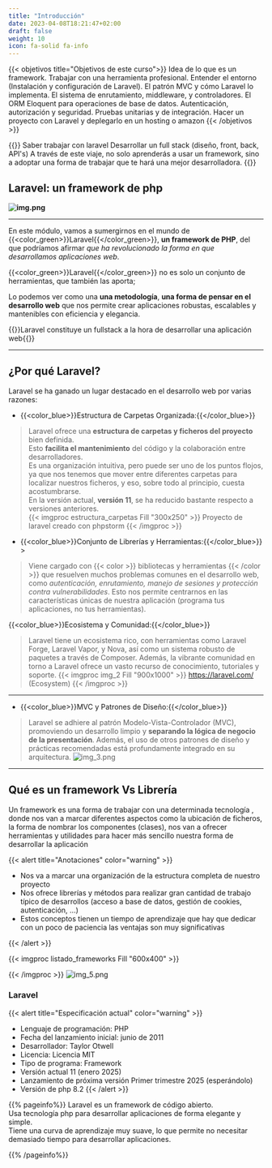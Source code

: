 ```yaml
---
title: "Introducción"
date: 2023-04-08T18:21:47+02:00
draft: false
weight: 10
icon: fa-solid fa-info
---
```

{{< objetivos  title="Objetivos de este curso">}}
Idea de lo que es un framework.
Trabajar con una herramienta profesional. 
Entender el entorno (Instalación y configuración de Laravel).
El patrón MVC y cómo Laravel lo implementa.
El sistema de enrutamiento, middleware, y controladores.
El ORM Eloquent para operaciones de base de datos.
Autenticación, autorización y seguridad.
Pruebas unitarias y de integración.
Hacer un proyecto con Laravel y deplegarlo en un hosting o amazon
{{< /objetivos >}}
> 
> 
{{<finalidad title="Al terminar este módulo">}}
Saber trabajar con laravel
Desarrollar un full stack (diseño, front, back, API's)
A través de este viaje, no solo aprenderás a usar un framework, sino a adoptar una forma de trabajar que te hará una mejor desarrolladora.
{{</finalidad>}}





## Laravel: un framework de php

**![img.png](img.png)**
*********
En este módulo, vamos a sumergirnos en el mundo de {{<color_green>}}Laravel{{</color_green>}}, **un framework de PHP**, del que podríamos afirmar  *que ha revolucionado la forma en que desarrollamos aplicaciones web*.

{{<color_green>}}Laravel{{</color_green>}} no es solo un conjunto de herramientas, que también las aporta;

Lo podemos ver como una  **una metodología**,  ****una forma de pensar en el desarrollo web**** que nos permite crear aplicaciones robustas, escalables y mantenibles con eficiencia y elegancia.   

  {{<color>}}Laravel constituye un fullstack a la hora de desarrollar una aplicación web{{</color>}}

****
## ¿Por qué Laravel?

Laravel se ha ganado un lugar destacado en el desarrollo web por varias razones:   


* {{<color_blue>}}Estructura de Carpetas Organizada:{{</color_blue>}}   
  
 >Laravel ofrece una **estructura de carpetas y ficheros del proyecto**  bien definida.    
 > Esto  **facilita el mantenimiento** del código y la colaboración entre desarrolladores.    
 > Es una organización intuitiva, pero puede ser uno de los puntos flojos, ya que nos tenemos que mover entre diferentes carpetas para localizar nuestros ficheros, y eso, sobre todo al principio, cuesta acostumbrarse.  
 > En la versión actual, **versión 11**, se ha reducido bastante respecto a versiones anteriores.  
  {{< imgproc estructura_carpetas Fill "300x250" >}}
 Proyecto de laravel creado con phpstorm 
 {{< /imgproc >}}
 
* {{<color_blue>}}Conjunto de Librerías y Herramientas:{{</color_blue>}} >
 
> Viene cargado con {{< color >}} bibliotecas y herramientas {{< /color >}} que resuelven muchos problemas comunes en el desarrollo web, como _autenticación, enrutamiento, manejo de sesiones y protección contra vulnerabilidades_. 
> Esto nos permite centrarnos en las características únicas de nuestra aplicación (programa tus aplicaciones, no tus herramientas).
 
{{<color_blue>}}Ecosistema y Comunidad:{{</color_blue>}} 
> Laravel tiene un ecosistema rico, con herramientas como Laravel Forge, Laravel Vapor, y Nova, así como un sistema robusto de paquetes a través de Composer. Además, la vibrante comunidad en torno a Laravel ofrece un vasto recurso de conocimiento, tutoriales y soporte.
> {{< imgproc img_2 Fill "900x1000" >}}
  https://laravel.com/ (Ecosystem)
{{< /imgproc >}}
****

* {{<color_blue>}}MVC y Patrones de Diseño:{{</color_blue>}}
> Laravel se adhiere al patrón Modelo-Vista-Controlador (MVC), promoviendo un desarrollo limpio y **separando la lógica de negocio de la presentación**.
> Además, el uso de otros patrones de diseño y prácticas recomendadas está profundamente integrado en su arquitectura.
![img_3.png](img_3.png)
***




## Qué es un framework Vs Librería
Un framework es una forma de trabajar con una determinada tecnología , donde nos van a marcar diferentes aspectos como la ubicación de ficheros, la forma de nombrar los componentes (clases), nos van a ofrecer herramientas y utilidades para hacer más sencillo nuestra forma de desarrollar la aplicación

{{< alert title="Anotaciones" color="warning" >}}
* Nos va a marcar una organización de la estructura completa de nuestro proyecto
* Nos ofrece librerías y métodos para realizar gran cantidad de trabajo típico de desarrollos (acceso a base de datos, gestión de cookies, autenticación, …)
* Estos conceptos tienen un tiempo de aprendizaje que hay que dedicar con un poco de paciencia las ventajas son muy significativas

{{< /alert >}}

{{< imgproc listado_frameworks Fill "600x400" >}}

{{< /imgproc >}}
![img_5.png](img_5.png)

### Laravel
{{< alert title="Especificación actual" color="warning" >}}
* Lenguaje de programación: PHP
* Fecha del lanzamiento inicial: junio de 2011
* Desarrollador: Taylor Otwell
* Licencia: Licencia MIT
* Tipo de programa: Framework
* Versión actual  11 (enero 2025)
* Lanzamiento de próxima versión  Primer trimestre 2025 (esperándolo)
* Versión de php 8.2
{{< /alert >}}

{{% pageinfo%}}
Laravel es un framework de código abierto.     
Usa tecnología php para desarrollar aplicaciones de forma elegante y simple.     
Tiene una curva de aprendizaje muy suave, lo que permite no necesitar demasiado tiempo para desarrollar aplicaciones.

{{% /pageinfo%}}


